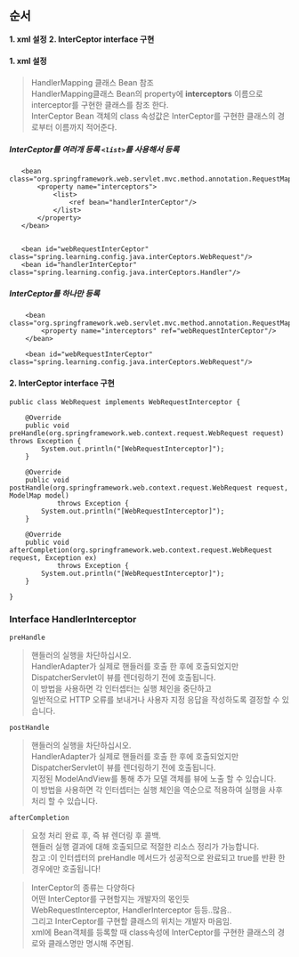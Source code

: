 

## 순서
 **1. xml 설정**
 **2. InterCeptor interface 구현**
 

#### 1. xml 설정
 > HandlerMapping 클래스 Bean  참조  
 > HandlerMapping클래스 Bean의 property에 **interceptors** 이름으로 interceptor를 구현한 클래스를 참조 한다.  
 > InterCeptor Bean 객체의 class 속성값은 InterCeptor를 구현한 클래스의 경로부터 이름까지 적어준다.  
 
##### InterCeptor를 여러개 등록 `<list>`를 사용해서 등록
 ~~~
	<bean class="org.springframework.web.servlet.mvc.method.annotation.RequestMappingHandlerMapping">
		<property name="interceptors">
			<list>
				<ref bean="handlerInterCeptor"/>
			</list>		
		</property>
	</bean>
  
  
	<bean id="webRequestInterCeptor" class="spring.learning.config.java.interCeptors.WebRequest"/>
	<bean id="handlerInterCeptor" class="spring.learning.config.java.interCeptors.Handler"/>
~~~


##### InterCeptor를 하나만 등록
~~~
	<bean class="org.springframework.web.servlet.mvc.method.annotation.RequestMappingHandlerMapping">
		<property name="interceptors" ref="webRequestInterCeptor"/>
	</bean>
  
	<bean id="webRequestInterCeptor" class="spring.learning.config.java.interCeptors.WebRequest"/>
~~~
  
#### 2. InterCeptor interface 구현
~~~
public class WebRequest implements WebRequestInterceptor {

	@Override
	public void preHandle(org.springframework.web.context.request.WebRequest request) throws Exception {
		System.out.println("[WebRequestInterceptor]");
	}

	@Override
	public void postHandle(org.springframework.web.context.request.WebRequest request, ModelMap model)
			throws Exception {
		System.out.println("[WebRequestInterceptor]");
	}

	@Override
	public void afterCompletion(org.springframework.web.context.request.WebRequest request, Exception ex)
			throws Exception {
		System.out.println("[WebRequestInterceptor]");
	}

}
~~~

### Interface **HandlerInterceptor**
`preHandle`
> 핸들러의 실행을 차단하십시오.   
> HandlerAdapter가 실제로 핸들러를 호출 한 후에 호출되었지만  
> DispatcherServlet이 뷰를 렌더링하기 전에 호출됩니다.  
> 이 방법을 사용하면 각 인터셉터는 실행 체인을 중단하고  
> 일반적으로 HTTP 오류를 보내거나 사용자 지정 응답을 작성하도록 결정할 수 있습니다.  

`postHandle`
> 핸들러의 실행을 차단하십시오.  
> HandlerAdapter가 실제로 핸들러를 호출 한 후에 호출되었지만  
> DispatcherServlet이 뷰를 렌더링하기 전에 호출됩니다.  
> 지정된 ModelAndView를 통해 추가 모델 객체를 뷰에 노출 할 수 있습니다.  
> 이 방법을 사용하면 각 인터셉터는 실행 체인을 역순으로 적용하여 실행을 사후 처리 할 수 있습니다.  

`afterCompletion`
> 요청 처리 완료 후, 즉 뷰 렌더링 후 콜백.  
> 핸들러 실행 결과에 대해 호출되므로 적절한 리소스 정리가 가능합니다.  
> 참고 :이 인터셉터의 preHandle 메서드가 성공적으로 완료되고 true를 반환 한 경우에만 호출됩니다!  


> InterCeptor의 종류는 다양하다  
> 어떤 InterCeptor를 구현할지는 개발자의 몫인듯  
> WebRequestInterceptor, HandlerInterceptor 등등..많음..  
> 그리고 InterCeptor를 구현할 클래스의 위치는 개발자 마음임.  
> xml에 Bean객체를 등록할 때 class속성에 InterCeptor를 구현한 클래스의 경로와 클래스명만 명시해 주면됨.  
